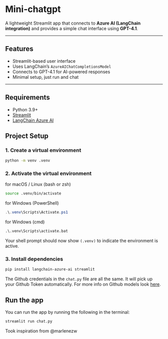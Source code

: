 # Mini-chatgpt
A lightweight Streamlit app that connects to **Azure AI (LangChain integration)** and provides a simple chat interface using **GPT-4.1**.

---

## Features
- Streamlit-based user interface
- Uses LangChain’s `AzureAIChatCompletionsModel`
- Connects to GPT-4.1 for AI-powered responses
- Minimal setup, just run and chat

---

## Requirements
- Python 3.9+
- [Streamlit](https://streamlit.io)
- [LangChain Azure AI](https://python.langchain.com/)


## Project Setup

### 1. Create a virtual environment

```bash
python -m venv .venv
```

### 2. Activate the virtual environment

for macOS / Linux (bash or zsh)

```bash
source .venv/bin/activate
```

for Windows (PowerShell)

```powershell
.\.venv\Scripts\Activate.ps1
```

for Windows (cmd)

```cmd
.\.venv\Scripts\activate.bat
```

Your shell prompt should now show `(.venv)` to indicate the environment is active.

### 3. Install dependencies

```bash
pip install langchain-azure-ai streamlit
```

The Github credentials in the `chat.py` file are all the same. It will pick up your Github Token automatically. For more info on Github models look [here](https://github.com/marketplace/models).

## Run the app
You can run the app by running the following in the terminal:

```bash
streamlit run chat.py
```
Took inspiration from @marlenezw
